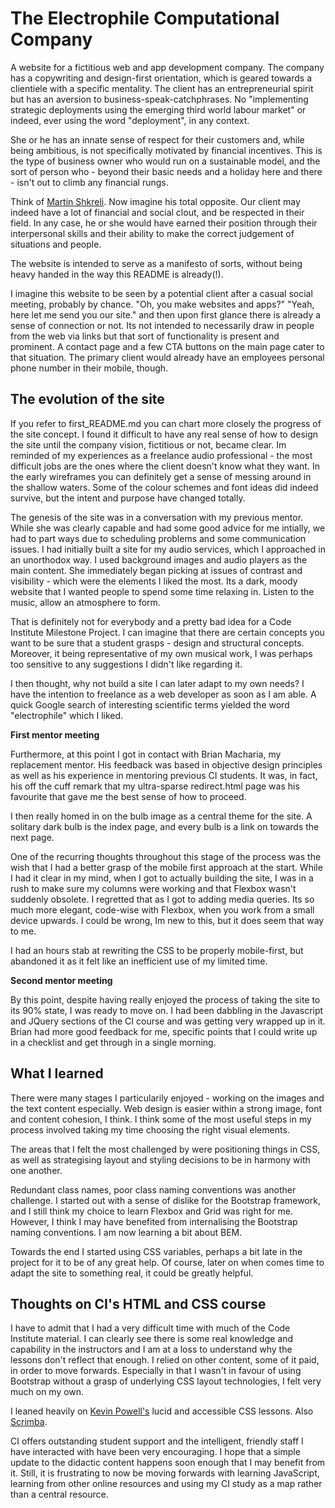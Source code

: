 # **The Electrophile Computational Company**

A website for a fictitious web and app development company. The company has a copywriting and design-first orientation, which is geared towards a clientiele with a specific mentality. The client has an entrepreneurial spirit but has an aversion to business-speak-catchphrases. No "implementing strategic deployments using the emerging third world labour market" or indeed, ever using the word "deployment", in any context.

She or he has an innate sense of respect for their customers and, while being ambitious, is not specifically motivated by financial incentives. This is the type of business owner who would run on a sustainable model, and the sort of person who - beyond their basic needs and a holiday here and there - isn't out to climb any financial rungs.

Think of [Martin Shkreli](https://en.wikipedia.org/wiki/Martin_Shkreli). Now imagine his total opposite. Our client may indeed have a lot of financial and social clout, and be respected in their field. In any case, he or she would have earned their position through their interpersonal skills and their ability to make the correct judgement of situations and people.

The website is intended to serve as a manifesto of sorts, without being heavy handed in the way this README is already(!).

I imagine this website to be seen by a potential client after a casual social meeting, probably by chance. "Oh, you make websites and apps?" "Yeah, here let me send you our site." and then upon first glance there is already a sense of connection or not. Its not intended to necessarily draw in people from the web via links but that sort of functionality is present and prominent. A contact page and a few CTA buttons on the main page cater to that situation. The primary client would already have an employees personal phone number in their mobile, though.

## The evolution of the site

If you refer to first_README.md you can chart more closely the progress of the site concept. I found it difficult to have any real sense of how to design the site until the company vision, fictitious or not, became clear. Im reminded of my experiences as a freelance audio professional - the most difficult jobs are the ones where the client doesn't know what they want. In the early wireframes you can definitely get a sense of messing around in the shallow waters. Some of the colour schemes and font ideas did indeed survive, but the intent and purpose have changed totally.

The genesis of the site was in a conversation with my previous mentor. While she was clearly capable and had some good advice for me intially, we had to part ways due to scheduling problems and some communication issues. I had initially built a site for my audio services, which I approached in an unorthodox way. I used background images and audio players as the main content. She immediately began picking at issues of contrast and visibility - which were the elements I liked the most. Its a dark, moody website that I wanted people to spend some time relaxing in. Listen to the music, allow an atmosphere to form.

That is definitely not for everybody and a pretty bad idea for a Code Institute Milestone Project. I can imagine that there are certain concepts you want to be sure that a student grasps - design and structural concepts. Moreover, it being representative of my own musical work, I was perhaps too sensitive to any suggestions I didn't like regarding it.

I then thought, why not build a site I can later adapt to my own needs? I have the intention to freelance as a web developer as soon as I am able. A quick Google search of interesting scientific terms yielded the word "electrophile" which I liked.

**First mentor meeting**

Furthermore, at this point I got in contact with Brian Macharia, my replacement mentor. His feedback was based in objective design principles as well as his experience in mentoring previous CI students. It was, in fact, his off the cuff remark that my ultra-sparse redirect.html page was his favourite that gave me the best sense of how to proceed.

I then really homed in on the bulb image as a central theme for the site. A solitary dark bulb is the index page, and every bulb is a link on towards the next page.

One of the recurring thoughts throughout this stage of the process was the wish that I had a better grasp of the mobile first approach at the start. While I had it clear in my mind, when I got to actually building the site, I was in a rush to make sure my columns were working and that Flexbox wasn't suddenly obsolete. I regretted that as I got to adding media queries. Its so much more elegant, code-wise with Flexbox, when you work from a small device upwards. I could be wrong, Im new to this, but it does seem that way to me.

I had an hours stab at rewriting the CSS to be properly mobile-first, but abandoned it as it felt like an inefficient use of my limited time.

**Second mentor meeting**

By this point, despite having really enjoyed the process of taking the site to its 90% state, I was ready to move on. I had been dabbling in the Javascript and JQuery sections of the CI course and was getting very wrapped up in it. Brian had more good feedback for me, specific points that I could write up in a checklist and get through in a single morning.

## What I learned

There were many stages I particularily enjoyed - working on the images and the text content especially. Web design is easier within a strong image, font and content cohesion, I think. I think some of the most useful steps in my process involved taking my time choosing the right visual elements.

The areas that I felt the most challenged by were positioning things in CSS, as well as strategising layout and styling decisions to be in harmony with one another.

Redundant class names, poor class naming conventions was another challenge. I started out with a sense of dislike for the Bootstrap framework, and I still think my choice to learn Flexbox and Grid was right for me. However, I think I may have benefited from internalising the Bootstrap naming conventions. I am now learning a bit about BEM.

Towards the end I started using CSS variables, perhaps a bit late in the project for it to be of any great help. Of course, later on when comes time to adapt the site to something real, it could be greatly helpful.

## Thoughts on CI's HTML and CSS course

I have to admit that I had a very difficult time with much of the Code Institute material. I can clearly see there is some real knowledge and capability in the instructors and I am at a loss to understand why the lessons don't reflect that enough. I relied on other content, some of it paid, in order to move forwards. Especially in that I wasn't in favour of using Bootstrap without a grasp of underlying CSS layout technologies, I felt very much on my own.

I leaned heavily on [Kevin Powell's](https://www.kevinpowell.co/) lucid and accessible CSS lessons. Also [Scrimba](https://scrimba.com/).

CI offers outstanding student support and the intelligent, friendly staff I have interacted with have been very encouraging. I hope that a simple update to the didactic content happens soon enough that I may benefit from it. Still, it is frustrating to now be moving forwards with learning JavaScript, learning from other online resources and using my CI study as a map rather than a central resource.

